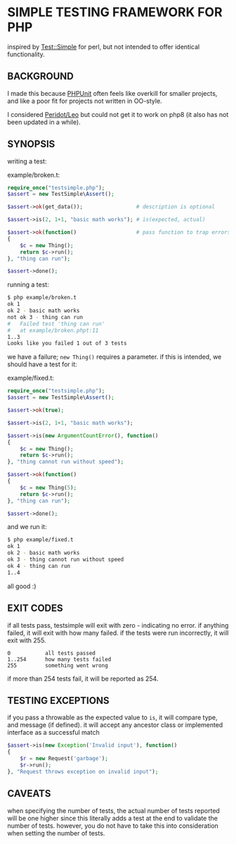 # SIMPLE TESTING FRAMEWORK FOR PHP

inspired by [Test::Simple](https://metacpan.org/pod/Test::Simple) for perl,
but not intended to offer identical functionality.

## BACKGROUND

I made this because [PHPUnit](https://phpunit.de/) often feels like overkill
for smaller projects, and like a poor fit for projects not written in OO-style.

I considered [Peridot/Leo](https://github.com/peridot-php/leo) but could not
get it to work on php8 (it also has not been updated in a while).

## SYNOPSIS

writing a test:

example/broken.t:
```php
require_once("testsimple.php");
$assert = new TestSimple\Assert();

$assert->ok(get_data());                 # description is optional

$assert->is(2, 1+1, "basic math works"); # is(expected, actual)

$assert->ok(function()                   # pass function to trap errors
{
    $c = new Thing();
    return $c->run();
}, "thing can run");

$assert->done();
```

running a test:

```sh
$ php example/broken.t
ok 1
ok 2 - basic math works
not ok 3 - thing can run
#	Failed test 'thing can run'
#	at example/broken.phpt:11
1..3
Looks like you failed 1 out of 3 tests
```

we have a failure; `new Thing()` requires a parameter. if this is intended,
we should have a test for it:

example/fixed.t:
```php
require_once("testsimple.php");
$assert = new TestSimple\Assert();

$assert->ok(true);

$assert->is(2, 1+1, "basic math works");

$assert->is(new ArgumentCountError(), function()
{
    $c = new Thing();
    return $c->run();
}, "thing cannot run without speed");

$assert->ok(function()
{
    $c = new Thing(5);
    return $c->run();
}, "thing can run");

$assert->done();
```

and we run it:

```sh
$ php example/fixed.t
ok 1
ok 2 - basic math works
ok 3 - thing cannot run without speed
ok 4 - thing can run
1..4
```

all good :)

## EXIT CODES

if all tests pass, testsimple will exit with zero - indicating no error.
if anything failed, it will exit with how many failed. if the tests were run
incorrectly, it will exit with 255.

```
0           all tests passed
1..254      how many tests failed
255         something went wrong
```

if more than 254 tests fail, it will be reported as 254.

## TESTING EXCEPTIONS

if you pass a throwable as the expected value to `is`, it will compare type,
and message (if defined). it will accept any ancestor class or implemented
interface as a successful match

```php
$assert->is(new Exception('Invalid input'), function()
{
    $r = new Request('garbage');
    $r->run();
}, "Request throws exception on invalid input");
```

## CAVEATS

when specifying the number of tests, the actual number of tests reported will
be one higher since this literally adds a test at the end to validate the
number of tests. however, you do not have to take this into consideration when
setting the number of tests.


